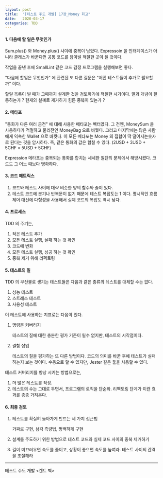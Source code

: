 ```yaml
---
layout: post
title:  "[테스트 주도 개발] 17장_Money 회고"
date:   2020-03-17
categories: TDD
---
```


#### 1. 다음에 할 일은 무엇인가

Sum.plus() 와 Money.plus() 사이에 중복이 남았다. Expressoin 을 인터페이스가 아니라 클래스가 바꾼다면 공통 코드를 담아낼 적절한 곳이 될 것이다.

작업을 끝낸 후에 SmallLint 같은 코드 감정 프로그램을 실행해보면 좋다. 

"다음에 할일은 무엇인가" 에 관련된 또 다른 질문은 "어떤 테스트들이 추가로 필요할까" 이다. 

할일 목록이 빌 때가 그때까지 설계한 것을 검토하기에 적절한 시기이다. 말과 개념이 잘 통하는가 ? 현재의 설꼐로 제거하기 힘든 중복이 있는가 ? 

#### 2. 메타포

"통화가 다른 여러 금전" 에 대해 사용한 메타포는 벡터였다. 그 전엔, MoneySum 을 사용하다가 적절하고 물리전인 MoneyBag 으로 바꿨다. 그리고 마지막에는 많은 사람에게 익숙한 Wallet 으로 바꿧다. 이 모든 메타포는 Money 의 집합이 딱 떨어지는숫자로 된다는 것을 암시하다. 즉, 같은 통화의 값은 합칠 수 있다. (2USD + 3USD + 5CHF = 5USD + 5CHF)

Expression 메타포는 중복되는 통화를 합치는 세세한 일단의 문제에서 해방시켰다. 코드도 그 어느 때보다 명확하다.

#### 3. 코드 메트릭스

1. 코드와 테스트 사이에 대략 비슷한 양의 함수와 줄이 있다.
2. 테스트 코드에 분기나 반복문이 없기 때문에 테스트 복잡도는 1 이다. 명시적인 흐름 제어 대신에 다형성을 사용해서 실제 코드의 복잡도 역시 낮다.

#### 4. 프로세스

TDD 의 주기는,

1. 작은 테스트 추가
2. 모든 테스트 실행, 실패 하는 것 확인
3. 코드에 변화
4. 모든 테스트 실행, 성공 하는 것 확인
5. 중복 제거 위해 리펙토링

#### 5. 테스트의 질

TDD 의 부산불로 생기는 테스트들은 다음과 같은 종류의 테스트를 대체할 수는 없다.

1. 성능 테스트
2. 스트레스 테스트
3. 사용성 테스트

이 테스트에 사용하는 지표로는 다음이 있다.

1. 명령문 커버리지

   테스트의 질에 대한 충분한 평가 기준이 될수 없지만, 테스트의 시작점이다. 

2. 결함 삽입

   테스트의 질을 평가하는 또 다른 방법이다. 코드의 의미를 바꾼 후에 테스트가 실패하는지 보는 것이다. 수동으로 할 수 있지만, Jester 같은 툴을 사용할 수 있다.

테스트 커버리지를 향상 시키는 방법으로는,

1. 더 많은 테스트를 작성.
2. 테스트의 수는 그대로 두면서, 프로그램의 로직을 단순화. 리펙토링 단계가 이런 효과를 종종 가져온다.

#### 6. 최종 검토

1. 테스트를 확실히 돌아가게 만드는 세 가지 접근법

   가짜로 구현, 삼각 측량법, 명백하게 구현

2. 설계를 주도하기 위한 방법으로 테스트 코드와 실제 코드 사이의 중복 제거하기

3. 길이 미끄러우면 속도를 줄이고, 상황이 좋으면 속도를 높여라. 테스트 사이의 간격을 조절해라

---

테스트 주도 개발 <켄트 벡>
